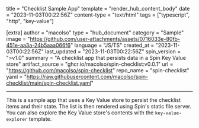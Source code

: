 title = "Checklist Sample App"
template = "render_hub_content_body"
date = "2023-11-03T00:22:56Z"
content-type = "text/html"
tags = ["typescript", "http", "key-value"]

[extra]
author = "macolso"
type = "hub_document"
category = "Sample"
image = "https://github.com/user-attachments/assets/0716033e-80fb-451e-aa3a-24b5aaa066f6"
language = "JS/TS"
created_at = "2023-11-03T00:22:56Z"
last_updated = "2023-11-03T00:22:56Z"
spin_version = ">v1.0"
summary =  "A checklist app that persists data in a Spin Key Value store"
artifact_source = "ghcr.io/macolso/spin-checklist:v0.0.1"
url = "https://github.com/macolso/spin-checklist"
repo_name = "spin-checklist"
yaml = "https://raw.githubusercontent.com/macolso/spin-checklist/main/spin-checklist.yaml"

---

This is a sample app that uses a Key Value store to persist the checklist items and their state. The list is then rendered using Spin's static file server. You can also explore the Key Value store's contents with the `key-value-explorer` template. 


